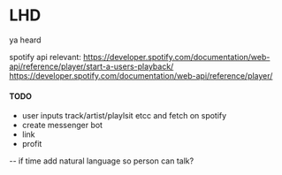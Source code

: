 # LHD
ya heard


spotify api relevant:
https://developer.spotify.com/documentation/web-api/reference/player/start-a-users-playback/
https://developer.spotify.com/documentation/web-api/reference/player/


#### TODO
- user inputs track/artist/playlsit etcc and fetch on spotify
- create messenger bot
- link
- profit $$$$


-- if time add natural language so person can talk?

